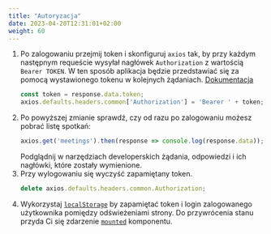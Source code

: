 ```yaml
---
title: "Autoryzacja"
date: 2023-04-20T12:31:01+02:00
weight: 60
---
```


1. Po zalogowaniu przejmij token i skonfiguruj `axios` tak, by przy każdym następnym
   requeście wysyłał nagłówek `Authorization` z wartością `Bearer TOKEN`. W ten sposób
   aplikacja będzie przedstawiać się za pomocą wystawionego tokenu w kolejnych żądaniach.
   [Dokumentacja](https://axios-http.com/docs/config_defaults)
   ```js
   const token = response.data.token;
   axios.defaults.headers.common['Authorization'] = 'Bearer ' + token;
   ```
1. Po powyższej zmianie sprawdź, czy od razu po zalogowaniu możesz pobrać listę spotkań:
   ```js
   axios.get('meetings').then(response => console.log(response.data));
   ```
   Podglądnij w narzędziach developerskich żądania, odpowiedzi i ich nagłówki,
   które zostały wymienione.
1. Przy wylogowaniu się wyczyść zapamiętany token.
   ```js
   delete axios.defaults.headers.common.Authorization;
   ```
1. Wykorzystaj [`localStorage`](https://developer.mozilla.org/pl/docs/Web/API/Window/localStorage)
   by zapamiętać token i login zalogowanego użytkownika pomiędzy odświeżeniami strony.
   Do przywrócenia stanu przyda Ci się zdarzenie [`mounted`](https://v2.vuejs.org/v2/api/#mounted)
   komponentu.

